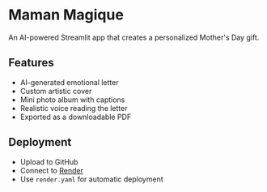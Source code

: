 # Maman Magique

An AI-powered Streamlit app that creates a personalized Mother's Day gift.

## Features
- AI-generated emotional letter
- Custom artistic cover
- Mini photo album with captions
- Realistic voice reading the letter
- Exported as a downloadable PDF

## Deployment
- Upload to GitHub
- Connect to [Render](https://render.com/)
- Use `render.yaml` for automatic deployment